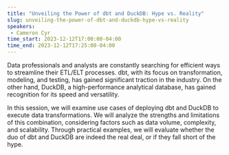 ```yaml
---
title: "Unveiling the Power of dbt and DuckDB: Hype vs. Reality"
slug: unveiling-the-power-of-dbt-and-duckdb-hype-vs-reality
speakers:
 - Cameron Cyr
time_start: 2023-12-12T17:00:00-04:00
time_end: 2023-12-12T17:25:00-04:00
---
```


Data professionals and analysts are constantly searching for efficient ways to streamline their ETL/ELT processes. dbt, with its focus on transformation, modeling, and testing, has gained significant traction in the industry. On the other hand, DuckDB, a high-performance analytical database, has gained recognition for its speed and versatility.
 
 
 
 In this session, we will examine use cases of deploying dbt and DuckDB to execute data transformations. We will analyze the strengths and limitations of this combination, considering factors such as data volume, complexity, and scalability. Through practical examples, we will evaluate whether the duo of dbt and DuckDB are indeed the real deal, or if they fall short of the hype.